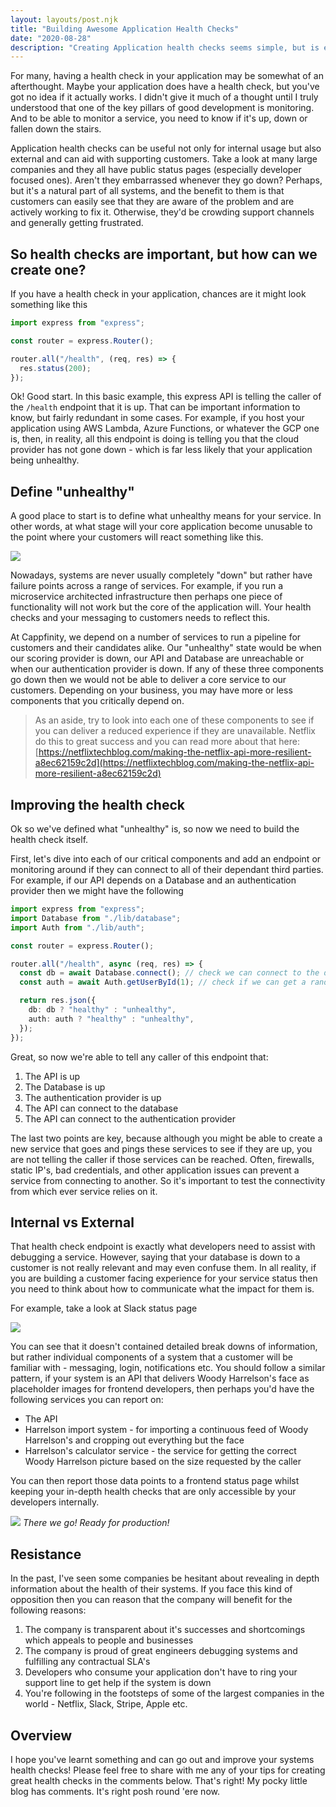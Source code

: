 ```yaml
---
layout: layouts/post.njk
title: "Building Awesome Application Health Checks"
date: "2020-08-28"
description: "Creating Application health checks seems simple, but is easy to get wrong. Here's how to create an awesome health check for your Application or API"
---
```


For many, having a health check in your application may be somewhat of an afterthought. Maybe your application does have a health check, but you've got no idea if it actually works. I didn't give it much of a thought until I truly understood that one of the key pillars of good development is monitoring. And to be able to monitor a service, you need to know if it's up, down or fallen down the stairs.

Application health checks can be useful not only for internal usage but also external and can aid with supporting customers. Take a look at many large companies and they all have public status pages (especially developer focused ones). Aren't they embarrassed whenever they go down? Perhaps, but it's a natural part of all systems, and the benefit to them is that customers can easily see that they are aware of the problem and are actively working to fix it. Otherwise, they'd be crowding support channels and generally getting frustrated.

## So health checks are important, but how can we create one?

If you have a health check in your application, chances are it might look something like this

```ts
import express from "express";

const router = express.Router();

router.all("/health", (req, res) => {
  res.status(200);
});
```

Ok! Good start. In this basic example, this express API is telling the caller of the `/health` endpoint that it is up. That can be important information to know, but fairly redundant in some cases. For example, if you host your application using AWS Lambda, Azure Functions, or whatever the GCP one is, then, in reality, all this endpoint is doing is telling you that the cloud provider has not gone down - which is far less likely that your application being unhealthy.

## Define "unhealthy"

A good place to start is to define what unhealthy means for your service. In other words, at what stage will your core application become unusable to the point where your customers will react something like this.

<div class="image">
	<img src="https://media0.giphy.com/media/M11UVCRrc0LUk/giphy.gif"/>
</div>

Nowadays, systems are never usually completely "down" but rather have failure points across a range of services. For example, if you run a microservice architected infrastructure then perhaps one piece of functionality will not work but the core of the application will. Your health checks and your messaging to customers needs to reflect this.

At Cappfinity, we depend on a number of services to run a pipeline for customers and their candidates alike. Our "unhealthy" state would be when our scoring provider is down, our API and Database are unreachable or when our authentication provider is down. If any of these three components go down then we would not be able to deliver a core service to our customers. Depending on your business, you may have more or less components that you critically depend on.

> As an aside, try to look into each one of these components to see if you can deliver a reduced experience if they are unavailable. Netflix do this to great success and you can read more about that here: [https://netflixtechblog.com/making-the-netflix-api-more-resilient-a8ec62159c2d](https://netflixtechblog.com/making-the-netflix-api-more-resilient-a8ec62159c2d)

## Improving the health check

Ok so we've defined what "unhealthy" is, so now we need to build the health check itself.

First, let's dive into each of our critical components and add an endpoint or monitoring around if they can connect to all of their dependant third parties.
For example, if our API depends on a Database and an authentication provider then we might have the following

```ts
import express from "express";
import Database from "./lib/database";
import Auth from "./lib/auth";

const router = express.Router();

router.all("/health", async (req, res) => {
  const db = await Database.connect(); // check we can connect to the database
  const auth = await Auth.getUserById(1); // check if we can get a random user from our auth provider

  return res.json({
    db: db ? "healthy" : "unhealthy",
    auth: auth ? "healthy" : "unhealthy",
  });
});
```

Great, so now we're able to tell any caller of this endpoint that:

1. The API is up
2. The Database is up
3. The authentication provider is up
4. The API can connect to the database
5. The API can connect to the authentication provider

The last two points are key, because although you might be able to create a new service that goes and pings these services to see if they are up, you are not telling the caller if those services can be reached. Often, firewalls, static IP's, bad credentials, and other application issues can prevent a service from connecting to another. So it's important to test the connectivity from which ever service relies on it.

## Internal vs External

That health check endpoint is exactly what developers need to assist with debugging a service. However, saying that your database is down to a customer is not really relevant and may even confuse them. In all reality, if you are building a customer facing experience for your service status then you need to think about how to communicate what the impact for them is.

For example, take a look at Slack status page

<div class="image">
	<img src="../../assets/images/slackstatus.png"/>
</div>

You can see that it doesn't contained detailed break downs of information, but rather individual components of a system that a customer will be familiar with - messaging, login, notifications etc. You should follow a similar pattern, if your system is an API that delivers Woody Harrelson's face as placeholder images for frontend developers, then perhaps you'd have the following services you can report on:

- The API
- Harrelson import system - for importing a continuous feed of Woody Harrelson's and cropping out everything but the face
- Harrelson's calculator service - the service for getting the correct Woody Harrelson picture based on the size requested by the caller

You can then report those data points to a frontend status page whilst keeping your in-depth health checks that are only accessible by your developers internally.

<div class="image">
	<img src="../../assets/images/seriouswork.png"/>
  <em>There we go! Ready for production!</em>
</div>

## Resistance

In the past, I've seen some companies be hesitant about revealing in depth information about the health of their systems. If you face this kind of opposition then you can reason that the company will benefit for the following reasons:

1. The company is transparent about it's successes and shortcomings which appeals to people and businesses
2. The company is proud of great engineers debugging systems and fulfilling any contractual SLA's
3. Developers who consume your application don't have to ring your support line to get help if the system is down
4. You're following in the footsteps of some of the largest companies in the world - Netflix, Slack, Stripe, Apple etc.

## Overview

I hope you've learnt something and can go out and improve your systems health checks! Please feel free to share with me any of your tips for creating great health checks in the comments below. That's right! My pocky little blog has comments. It's right posh round 'ere now.
